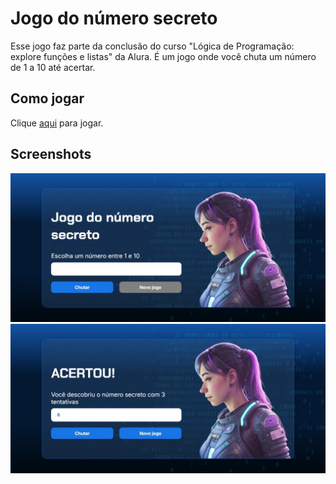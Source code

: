 # Jogo do número secreto

Esse jogo faz parte da conclusão do curso "Lógica de Programação: explore funções e listas" da Alura.
É um jogo onde você chuta um número de 1 a 10 até acertar.

## Como jogar
Clique [aqui](https://jogo-do-numero-secreto-three-steel.vercel.app/) para jogar.

## Screenshots
![inicio](/img/inicio.jpeg)
![vitoria](/img/vitoria.jpeg)
